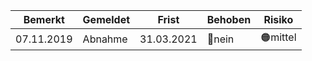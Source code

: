|Bemerkt|Gemeldet|Frist|Behoben|Risiko|
|---|---|---|---|---|
|07.11.2019|Abnahme|31.03.2021|🔴nein|🟠mittel|
